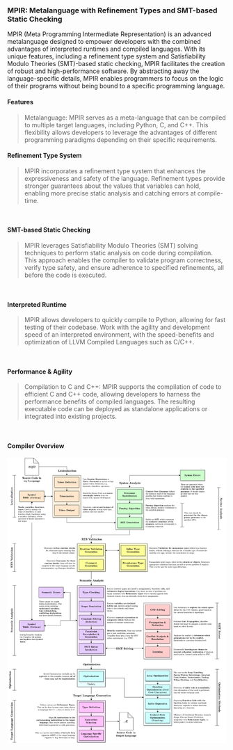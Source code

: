 ### MPIR: Metalanguage with Refinement Types and SMT-based Static Checking

MPIR (Meta Programming Intermediate Representation) is an advanced metalanguage designed to empower developers with the combined advantages of interpreted runtimes and compiled languages. With its unique features, including a refinement type system and Satisfiability Modulo Theories (SMT)-based static checking, MPIR facilitates the creation of robust and high-performance software. By abstracting away the language-specific details, MPIR enables programmers to focus on the logic of their programs without being bound to a specific programming language.

#### Features
>Metalanguage: MPIR serves as a meta-language that can be compiled to multiple target languages, including Python, C, and C++. This flexibility allows developers to leverage the advantages of different programming paradigms depending on their specific requirements.

#### Refinement Type System
>MPIR incorporates a refinement type system that enhances the expressiveness and safety of the language. Refinement types provide stronger guarantees about the values that variables can hold, enabling more precise static analysis and catching errors at compile-time.
<br>

#### SMT-based Static Checking
>MPIR leverages Satisfiability Modulo Theories (SMT) solving techniques to perform static analysis on code during compilation. This approach enables the compiler to validate program correctness, verify type safety, and ensure adherence to specified refinements, all before the code is executed.
<br>

#### Interpreted Runtime
>MPIR allows developers to quickly compile to Python, allowing for fast testing of their codebase. Work with the agility and development speed of an interpreted environment, with the speed-benefits and optimization of LLVM Compiled Languages such as C/C++.
<br>

#### Performance & Agility
>Compilation to C and C++: MPIR supports the compilation of code to efficient C and C++ code, allowing developers to harness the performance benefits of compiled languages. The resulting executable code can be deployed as standalone applications or integrated into existing projects.
<br>

#### Compiler Overview<br>
![](Docbank/Imagebank/High%20Level%20Overview.png)
